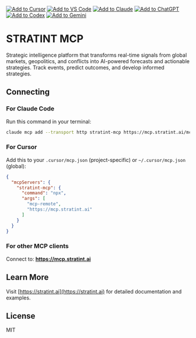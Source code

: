 [![Add to Cursor](https://fastmcp.me/badges/cursor_dark.svg)](https://fastmcp.me/MCP/Details/1329/osint)
[![Add to VS Code](https://fastmcp.me/badges/vscode_dark.svg)](https://fastmcp.me/MCP/Details/1329/osint)
[![Add to Claude](https://fastmcp.me/badges/claude_dark.svg)](https://fastmcp.me/MCP/Details/1329/osint)
[![Add to ChatGPT](https://fastmcp.me/badges/chatgpt_dark.svg)](https://fastmcp.me/MCP/Details/1329/osint)
[![Add to Codex](https://fastmcp.me/badges/codex_dark.svg)](https://fastmcp.me/MCP/Details/1329/osint)
[![Add to Gemini](https://fastmcp.me/badges/gemini_dark.svg)](https://fastmcp.me/MCP/Details/1329/osint)

# STRATINT MCP

Strategic intelligence platform that transforms real-time signals from global markets, geopolitics, and conflicts into AI-powered forecasts and actionable strategies. Track events, predict outcomes, and develop informed strategies.

## Connecting

### For Claude Code

Run this command in your terminal:

```bash
claude mcp add --transport http stratint-mcp https://mcp.stratint.ai/mcp
```

### For Cursor

Add this to your `.cursor/mcp.json` (project-specific) or `~/.cursor/mcp.json` (global):

```json
{
  "mcpServers": {
    "stratint-mcp": {
      "command": "npx",
      "args": [
        "mcp-remote",
        "https://mcp.stratint.ai"
      ]
    }
  }
}
```

### For other MCP clients

Connect to: **https://mcp.stratint.ai**

## Learn More

Visit [https://stratint.ai](https://stratint.ai) for detailed documentation and examples.

## License

MIT

